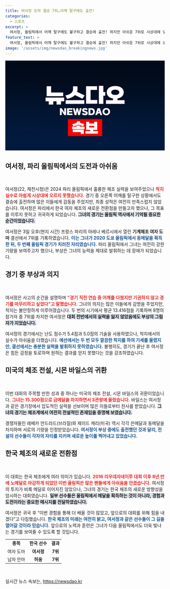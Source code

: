 ```yaml
---
title: 여서정 도마 결승 7위…어깨 탈구에도 출전!
categories:
  - 스포츠
excerpt: >
  여서정, 올림픽에서 어깨 탈구에도 불구하고 결승에 출전! 하지만 아쉬운 7위로 시상대에 오르지 못해. 돌아온 바일스는 금메달을 차지하며 3관왕에 올라. 한국 체조는 8년 만에 노메달 유종의 미!
feature_text: >
  여서정, 올림픽에서 어깨 탈구에도 불구하고 결승에 출전! 하지만 아쉬운 7위로 시상대에 오르지 못해. 돌아온 바일스는 금메달을 차지하며 3관왕에 올라. 한국 체조는 8년 만에 노메달 유종의 미!
image: '/assets/img/newsdao_breakingnews.jpg'
---
```


<p><img src="/assets/img/newsdao_breakingnews.jpg" alt="bookingtag 속보" /></p>

<h2 data-ke-size="size26">여서정, 파리 올림픽에서의 도전과 아쉬움</h2>

<p data-ke-size="size16">&nbsp;</p>

<p>여서정(22, 제천시청)은 2024 파리 올림픽에서 훌륭한 체조 실력을 보여주었으나 <b><span style="color: #ee2323;">착지 실수로 아쉽게 시상대에 오르지 못했습니다.</span></b> 경기 중 오른쪽 어깨를 탈구한 상황에서도 결승에 출전하며 많은 이들에게 감동을 주었지만, 최종 성적은 여전히 만족스럽지 않았습니다. 여서정은 파리에서 한국 여자 체조의 새로운 전환점을 만들고자 했으나, 그 목표를 이루지 못하고 귀국하게 되었습니다. <b><span style="background-color: #21538527;">그녀의 경기는 올림픽 역사에서 기억될 중요한 순간이었습니다.</span></b></p>

<p>여서정은 3일 오후(현지 시간) 프랑스 파리의 아레나 베르시에서 열린 <strong>기계체조 여자 도마</strong> 결선에서 7위를 기록하였습니다. <b><span style="color: #1a5490;">이는 그녀가 2020 도쿄 올림픽에서 동메달을 획득한 뒤, 두 번째 올림픽 경기가 치러진 자리였습니다.</span></b> 파리 올림픽에서 그녀는 여전히 강한 기량을 보여주고자 했으나, 부상은 그녀의 능력을 제대로 발휘하는 데 장애가 되었습니다.</p>

<h2 data-ke-size="size26">경기 중 부상과 의지</h2>

<p data-ke-size="size16">&nbsp;</p>

<p>여서정은 사고의 순간을 설명하며 <b><span style="color: #ee2323;">"경기 직전 연습 중 어깨를 다쳤지만 기권하지 않고 경기를 마무리하고 싶었다"고 말했습니다.</span></b> 그녀의 의지는 많은 이들에게 감명을 주었지만, 착지는 불안정하게 이루어졌습니다. 두 번의 시기에서 평균 13.416점을 기록하며 8명의 참가자 중 7위를 차지한 여서정은 <b><span style="background-color: #21538527;">대회 전반에서의 실력을 잃지 않았음에도 부상의 그림자가 지었습니다.</span></b></p>

<p>여서정의 경기에서는 난도 점수가 5.4점과 5.0점의 기술을 사용하였으나, 착지에서의 실수가 아쉬움을 더했습니다. <b><span style="color: #1a5490;">예선에서는 두 번 모두 깔끔한 착지를 하여 기세를 올렸지만, 결선에서는 충분한 실력을 발휘하지 못하였습니다.</span></b> 불행히도, 경기가 끝난 후 여서정은 힘든 감정을 토로하며 원하는 결과를 얻지 못했다는 것을 강조하였습니다.</p>

<h2 data-ke-size="size26">미국의 체조 전설, 시몬 바일스의 귀환</h2>

<p data-ke-size="size16">&nbsp;</p>

<p>이번 대회의 주목할 만한 성과 중 하나는 미국의 체조 전설, 시몬 바일스의 귀환이었습니다. <b><span style="color: #ee2323;">그녀는 15.300점으로 금메달을 차지하면서 3관왕에 올랐습니다.</span></b> 바일스는 여서정과 같은 경기장에서 압도적인 실력을 선보이며 많은 이들로부터 찬사를 받았습니다. <b><span style="background-color: #21538527;">그녀의 경기는 체조계에서 여전히 전설적인 존재임을 증명해 보였습니다.</span></b></p>

<p>경쟁자들인 레베카 안드라드(브라질)와 제이드 캐리(미국) 역시 각각 은메달과 동메달을 차지하며 서로의 기량을 인정받았습니다. <b><span style="color: #1a5490;">여서정이 부상 중에도 출전했던 것과 달리, 전설의 선수들이 각자의 자리를 지키며 새로운 높이를 찍어내고 있었습니다.</span></b></p>

<h2 data-ke-size="size26">한국 체조의 새로운 전환점</h2>

<p data-ke-size="size16">&nbsp;</p>

<p>이 대회는 한국 체조에게 여러 의미가 있습니다. <b><span style="color: #ee2323;">2016 리우데자네이루 대회 이후 8년 만에 노메달로 마감하게 되었던 이번 올림픽은 많은 팬들에게 아쉬움을 안겼습니다.</span></b> 여서정의 투지가 비록 메달로 이어지진 않았으나, 그녀의 경기는 한국 체조의 새로운 방향성을 암시하는 대회였습니다. <b><span style="background-color: #21538527;">일부 선수들은 올림픽에서 메달을 획득하는 것이 아니라, 경험과 도전이라는 중요한 메시지를 전달하였습니다.</span></b></p>

<p>여서정은 귀국 후 “이번 경험을 통해 더 배울 것이 많았고, 앞으로의 대회를 위해 힘을 내겠다”고 다짐했습니다. <b><span style="color: #1a5490;">한국 체조의 미래는 여전히 밝고, 여서정과 같은 선수들이 그 길을 열어갈 것이라 믿습니다.</span></b> 앞으로의 노력과 훈련은 그녀가 다음 올림픽에서도 더욱 빛나는 경기를 보여줄 수 있도록 할 것입니다.</p>

<table style="width: 100%; border-collapse: collapse;">
<tr>
<td style="text-align: center; height: 17px;"><b>종목</b></td>
<td style="text-align: center; height: 17px;"><b>한국 선수</b></td>
<td style="text-align: center; height: 17px;"><b>결과</b></td>
</tr>
<tr>
<td style="text-align: center; height: 17px;">여자 도마</td>
<td style="text-align: center; height: 17px;"><b>여서정</b></td>
<td style="text-align: center; height: 17px;"><b>7위</b></td>
</tr>
<tr>
<td style="text-align: center; height: 17px;">남자 안마</td>
<td style="text-align: center; height: 17px;"><b>허웅</b></td>
<td style="text-align: center; height: 17px;"><b>7위</b></td>
</tr>
</table>

<p data-ke-size="size16">&nbsp;</p>
실시간 뉴스 속보는, <a href="https://newsdao.kr" rel="dofollow">https://newsdao.kr</a>


